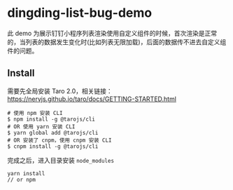 # dingding-list-bug-demo

此 demo 为展示钉钉小程序列表渲染使用自定义组件的时候，首次渲染是正常的，当列表的数据发生变化时(比如列表无限加载)，后面的数据传不进去自定义组件的问题。

## Install

需要先全局安装 Taro 2.0，相关链接：https://nervjs.github.io/taro/docs/GETTING-STARTED.html

```
# 使用 npm 安装 CLI
$ npm install -g @tarojs/cli
# OR 使用 yarn 安装 CLI
$ yarn global add @tarojs/cli
# OR 安装了 cnpm，使用 cnpm 安装 CLI
$ cnpm install -g @tarojs/cli
```

完成之后，进入目录安装 `node_modules`

```
yarn install
// or npm
```